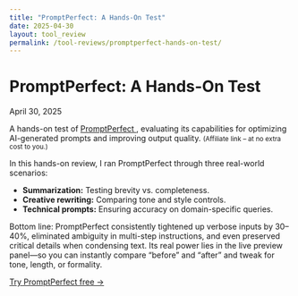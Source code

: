 ```yaml
---
title: "PromptPerfect: A Hands-On Test"
date: 2025-04-30
layout: tool_review
permalink: /tool-reviews/promptperfect-hands-on-test/
---
```


<h1>PromptPerfect: A Hands-On Test</h1>
<p class="post-meta">April 30, 2025</p>
<p>
  A hands-on test of 
  <a href="https://promptperfect.ai/?ref=aipromptsformarketing" target="_blank" rel="noopener noreferrer">
    PromptPerfect
  </a>, evaluating its capabilities for optimizing AI-generated prompts and improving output quality.  
  <small>(Affiliate link – at no extra cost to you.)</small>
</p>

<section class="post-intro">
  <p>
    In this hands-on review, I ran PromptPerfect through three real-world scenarios:
  </p>
  <ul>
    <li><strong>Summarization:</strong> Testing brevity vs. completeness.</li>
    <li><strong>Creative rewriting:</strong> Comparing tone and style controls.</li>
    <li><strong>Technical prompts:</strong> Ensuring accuracy on domain-specific queries.</li>
  </ul>
  <p>
    Bottom line: PromptPerfect consistently tightened up verbose inputs by 30–40%,
    eliminated ambiguity in multi-step instructions, and even preserved critical details
    when condensing text. Its real power lies in the live preview panel—so you can
    instantly compare “before” and “after” and tweak for tone, length, or formality.
  </p>
  <p>
    <a class="btn" href="https://promptperfect.ai/?ref=aipromptsformarketing" target="_blank" rel="noopener noreferrer">
      Try PromptPerfect free →
    </a>
  </p>
</section>
